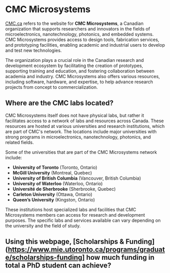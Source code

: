 # CMC Microsystems

[CMC.ca](https://CMC.ca) refers to the website for **CMC Microsystems**, a Canadian organization that supports researchers and innovators in the fields of microelectronics, nanotechnology, photonics, and embedded systems. CMC Microsystems provides access to design tools, fabrication services, and prototyping facilities, enabling academic and industrial users to develop and test new technologies.

The organization plays a crucial role in the Canadian research and development ecosystem by facilitating the creation of prototypes, supporting training and education, and fostering collaboration between academia and industry. CMC Microsystems also offers various resources, including software, hardware, and expertise, to help advance research projects from concept to commercialization.

## Where are the CMC labs located?

CMC Microsystems itself does not have physical labs, but rather it facilitates access to a network of labs and resources across Canada. These resources are hosted at various universities and research institutions, which are part of CMC's network. The locations include major universities with strong programs in microelectronics, nanotechnology, photonics, and related fields.

Some of the universities that are part of the CMC Microsystems network include:

- **University of Toronto** (Toronto, Ontario)
- **McGill University** (Montreal, Quebec)
- **University of British Columbia** (Vancouver, British Columbia)
- **University of Waterloo** (Waterloo, Ontario)
- **Université de Sherbrooke** (Sherbrooke, Quebec)
- **Carleton University** (Ottawa, Ontario)
- **Queen’s University** (Kingston, Ontario)

These institutions host specialized labs and facilities that CMC Microsystems members can access for research and development purposes. The specific labs and services available can vary depending on the university and the field of study.

## Using this webpage, [Scholarships & Funding](https://www.mie.utoronto.ca/programs/graduate/scholarships-funding] how much funding in total a PhD student can achieve?
